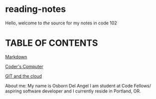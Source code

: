 # reading-notes
Hello, welcome to *the* source for my notes in code 102
# TABLE OF CONTENTS
[Markdown](learningmarkdown.md)


[Coder's Computer](coderscomputer.md)

[GIT and the cloud](gitandtheclloud.md)


About me: My name is Osborn Del Angel I am student at Code Fellows/ aspiring software developer and I currently reside in Portland, OR. 